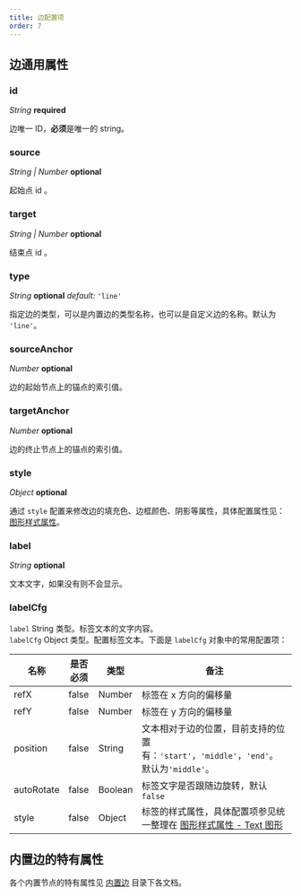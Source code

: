 ```yaml
---
title: 边配置项
order: 7
---
```


## 边通用属性

### id

<description> _String_ **required** </description>

边唯一 ID，**必须**是唯一的 string。

### source

<description> _String | Number_ **optional** </description>

起始点 id 。

### target

<description> _String | Number_ **optional** </description>

结束点 id 。

### type

<description> _String_ **optional** _default:_ `'line'`</description>

指定边的类型，可以是内置边的类型名称，也可以是自定义边的名称。默认为 `'line'`。

### sourceAnchor

<description> _Number_ **optional** </description>

边的起始节点上的锚点的索引值。

### targetAnchor

<description> _Number_ **optional** </description>

边的终止节点上的锚点的索引值。

### style

<description> _Object_ **optional** </description>

通过 `style` 配置来修改边的填充色、边框颜色、阴影等属性，具体配置属性见：[图形样式属性](/zh/docs/api/shapeProperties.zh.md)。

### label

<description> _String_ **optional** </description>

文本文字，如果没有则不会显示。

### labelCfg

`label` String 类型。标签文本的文字内容。<br />`labelCfg` Object 类型。配置标签文本。下面是 `labelCfg` 对象中的常用配置项：

| 名称       | 是否必须 | 类型    | 备注                                                                                                         |
| ---------- | -------- | ------- | ------------------------------------------------------------------------------------------------------------ |
| refX       | false    | Number  | 标签在 x 方向的偏移量                                                                                        |
| refY       | false    | Number  | 标签在 y 方向的偏移量                                                                                        |
| position   | false    | String  | 文本相对于边的位置，目前支持的位置有：`'start'`，`'middle'`，`'end'`。默认为`'middle'`。                     |
| autoRotate | false    | Boolean | 标签文字是否跟随边旋转，默认 `false`                                                                         |
| style      | false    | Object  | 标签的样式属性，具体配置项参见统一整理在 [图形样式属性 - Text 图形](/zh/docs/api/shapeProperties/#文本-text) |

## 内置边的特有属性

各个内置节点的特有属性见 [内置边](/zh/docs/manual/middle/elements/edges/defaultEdge) 目录下各文档。
